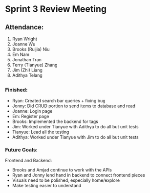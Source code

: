 # Sprint 3 Review Meeting

## Attendance:
1. Ryan Wright
2. Joanne Wu
3. Brooks (Ruijia) Niu
4. Em Nam
5. Jonathan Tran
6. Terry (Tianyue) Zhang
7. Jim (Zhi) Liang
8. Adithya Telang

## 

### Finished:

- Ryan: Created search bar queries + fixing bug
- Jonny: Did CRUD portion to send items to database and read
- Joanne: Login page
- Em: Register page
- Brooks: Implemented the backend for tags
- Jim: Worked under Tianyue with Adithya to do all but unit tests
- Tianyue: Lead all the testing 
- Adithya: Worked under Tianyue with Jim to do all but unit tests


### Future Goals:

Frontend and Backend:
- Brooks and Amjad continue to work with the APIs
- Ryan and Jonny lend hand in backend to connect frontend pieces
- Visuals need to be polished, especially home/explore
- Make testing easier to understand
